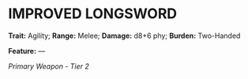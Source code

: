 ﻿# IMPROVED LONGSWORD

**Trait:** Agility; **Range:** Melee; **Damage:** d8+6 phy; **Burden:** Two-Handed

**Feature:** —

*Primary Weapon - Tier 2*
